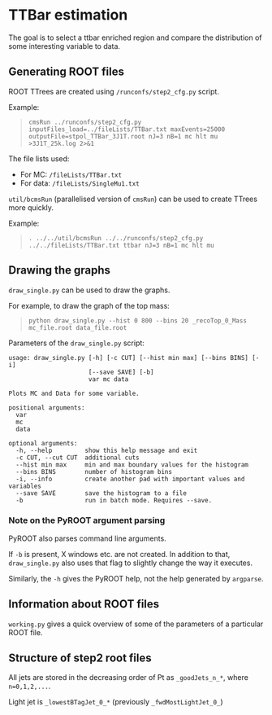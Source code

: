 TTBar estimation
================
The goal is to select a ttbar enriched region and compare
the distribution of some interesting variable to data.


Generating ROOT files
---------------------
ROOT TTrees are created using `/runconfs/step2_cfg.py` script.

Example:
> `cmsRun ../runconfs/step2_cfg.py inputFiles_load=../fileLists/TTBar.txt maxEvents=25000 outputFile=stpol_TTBar_3J1T.root nJ=3 nB=1 mc hlt mu >3J1T_25k.log 2>&1`

The file lists used:

*	For MC: `/fileLists/TTBar.txt`
*	For data: `/fileLists/SingleMu1.txt`

`util/bcmsRun` (parallelised version of `cmsRun`) can be used to create
TTrees more quickly.

Example:
> `. ../../util/bcmsRun ../../runconfs/step2_cfg.py ../../fileLists/TTBar.txt ttbar nJ=3 nB=1 mc hlt mu`

Drawing the graphs
------------------
`draw_single.py` can be used to draw the graphs.

For example, to draw the graph of the top mass:
> `python draw_single.py --hist 0 800 --bins 20 _recoTop_0_Mass mc_file.root data_file.root`

Parameters of the `draw_single.py` script:

	usage: draw_single.py [-h] [-c CUT] [--hist min max] [--bins BINS] [-i]
						  [--save SAVE] [-b]
						  var mc data

	Plots MC and Data for some variable.

	positional arguments:
	  var
	  mc
	  data

	optional arguments:
	  -h, --help         show this help message and exit
	  -c CUT, --cut CUT  additional cuts
	  --hist min max     min and max boundary values for the histogram
	  --bins BINS        number of histogram bins
	  -i, --info         create another pad with important values and variables
	  --save SAVE        save the histogram to a file
	  -b                 run in batch mode. Requires --save.

### Note on the PyROOT argument parsing ###
PyROOT also parses command line arguments.

If `-b` is present, X windows etc. are not created.
In addition to that, `draw_single.py` also uses that flag to slightly change
the way it executes.

Similarly, the `-h` gives the PyROOT help, not the help generated
by `argparse`.



Information about ROOT files
----------------------------
`working.py` gives a quick overview of some of the parameters of
a particular ROOT file.


Structure of step2 root files
-----------------------------
All jets are stored in the decreasing order of Pt as
`_goodJets_n_*`, where `n=0,1,2,...`.

Light jet is `_lowestBTagJet_0_*` (previously `_fwdMostLightJet_0_`)
